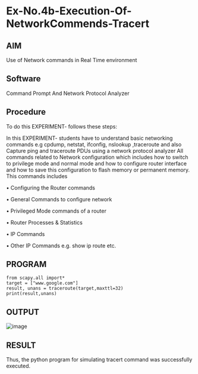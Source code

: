# Ex-No.4b-Execution-Of-NetworkCommends-Tracert

## AIM
Use of Network commands in Real Time environment
## Software 
Command Prompt And Network Protocol Analyzer
## Procedure 
To do this EXPERIMENT- follows these steps:

In this EXPERIMENT- students have to understand basic networking commands e.g cpdump, netstat, ifconfig, nslookup ,traceroute and also Capture ping and traceroute PDUs using a network protocol analyzer
All commands related to Network configuration which includes how to switch to privilege mode
and normal mode and how to configure router interface and how to save this configuration to
flash memory or permanent memory.
This commands includes

• Configuring the Router commands

• General Commands to configure network

• Privileged Mode commands of a router

• Router Processes & Statistics

• IP Commands

• Other IP Commands e.g. show ip route etc.

## PROGRAM
```
from scapy.all import* 
target = ["www.google.com"] 
result, unans = traceroute(target,maxttl=32) 
print(result,unans) 
```
## OUTPUT
![image](https://github.com/user-attachments/assets/e7fec556-14a9-4276-a587-fc2ca7869bd2)


## RESULT
Thus, the python program for simulating tracert command was successfully executed. 

